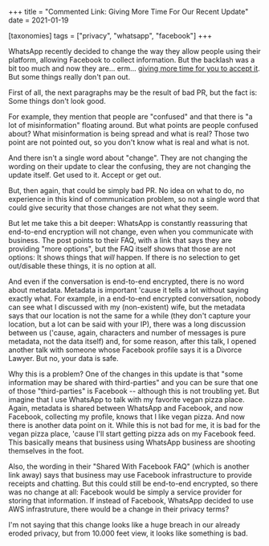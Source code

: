 +++
title = "Commented Link: Giving More Time For Our Recent Update"
date = 2021-01-19

[taxonomies]
tags = ["privacy", "whatsapp", "facebook"]
+++

WhatsApp recently decided to change the way they allow people using their
platform, allowing Facebook to collect information. But the backlash was a bit
too much and now they are... erm... [giving more time for you to accept
it](https://blog.whatsapp.com/giving-more-time-for-our-recent-update). But some
things really don't pan out.

<!-- more -->

First of all, the next paragraphs may be the result of bad PR, but the fact is:
Some things don't look good.

For example, they mention that people are "confused" and that there is "a lot
of misinformation" floating around. But what points are people confused about?
What misinformation is being spread and what is real? Those two point are not
pointed out, so you don't know what is real and what is not.

And there isn't a single word about "change". They are not changing the wording
on their update to clear the confusing, they are not changing the update
itself. Get used to it. Accept or get out.

But, then again, that could be simply bad PR. No idea on what to do, no
experience in this kind of communication problem, so not a single word that
could give security that those changes are not what they seem.

But let me take this a bit deeper: WhatsApp is constantly reassuring that
end-to-end encryption will not change, even when you communicate with business.
The post points to their FAQ, with a link that says they are providing "more
options", but the FAQ itself shows that those are not options: It shows things
that *will* happen. If there is no selection to get out/disable these things,
it is no option at all.

And even if the conversation is end-to-end encrypted, there is no word about
metadata. Metadata is important 'cause it tells a lot without saying exactly
what. For example, in a end-to-end encrypted conversation, nobody can see what
I discussed with my (non-existent) wife, but the metadata says that our
location is not the same for a while (they don't capture your location, but a
lot can be said with your IP), there was a long discussion between us ('cause,
again, characters and number of messages is pure metadata, not the data itself)
and, for some reason, after this talk, I opened another talk with someone whose
Facebook profile says it is a Divorce Lawyer. But no, your data is safe.

Why this is a problem? One of the changes in this update is that "some
information may be shared with third-parties" and you can be sure that one of
those "third-parties" is Facebook -- although this is not troubling yet. But
imagine that I use WhatsApp to talk with my favorite vegan pizza place. Again,
metadata is shared between WhatsApp and Facebook, and now Facebook, collecting
my profile, knows that I like vegan pizza. And now there is another data point
on it. While this is not bad for me, it is bad for the vegan pizza place,
'cause I'll start getting pizza ads on my Facebook feed. This basically means
that business using WhatsApp business are shooting themselves in the foot.

Also, the wording in their "Shared With Facebook FAQ" (which is another link
away) says that business may use Facebook infrastructure to provide receipts
and chatting. But this could still be end-to-end encrypted, so there was no
change at all: Facebook would be simply a service provider for storing that
information. If instead of Facebook, WhatsApp decided to use AWS infrastruture,
there would be a change in their privacy terms?

I'm not saying that this change looks like a huge breach in our already eroded
privacy, but from 10.000 feet view, it looks like something is bad.
